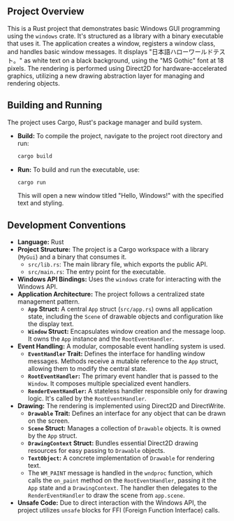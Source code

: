 ## Project Overview
This is a Rust project that demonstrates basic Windows GUI programming using the `windows` crate. It's structured as a library with a binary executable that uses it. The application creates a window, registers a window class, and handles basic window messages. It displays "日本語ハローワールドテスト。" as white text on a black background, using the "MS Gothic" font at 18 pixels. The rendering is performed using Direct2D for hardware-accelerated graphics, utilizing a new drawing abstraction layer for managing and rendering objects.

## Building and Running
The project uses Cargo, Rust's package manager and build system.

*   **Build:** To compile the project, navigate to the project root directory and run:
    ```bash
    cargo build
    ```
*   **Run:** To build and run the executable, use:
    ```bash
    cargo run
    ```
    This will open a new window titled "Hello, Windows!" with the specified text and styling.

## Development Conventions
*   **Language:** Rust
*   **Project Structure:** The project is a Cargo workspace with a library (`MyGui`) and a binary that consumes it.
    *   `src/lib.rs`: The main library file, which exports the public API.
    *   `src/main.rs`: The entry point for the executable.
*   **Windows API Bindings:** Uses the `windows` crate for interacting with the Windows API.
*   **Application Architecture:** The project follows a centralized state management pattern.
    *   **`App` Struct:** A central `App` struct (`src/app.rs`) owns all application state, including the `Scene` of drawable objects and configuration like the display text.
    *   **`Window` Struct:** Encapsulates window creation and the message loop. It owns the `App` instance and the `RootEventHandler`.
*   **Event Handling:** A modular, composable event handling system is used.
    *   **`EventHandler` Trait:** Defines the interface for handling window messages. Methods receive a mutable reference to the `App` struct, allowing them to modify the central state.
    *   **`RootEventHandler`:** The primary event handler that is passed to the `Window`. It composes multiple specialized event handlers.
    *   **`RenderEventHandler`:** A stateless handler responsible only for drawing logic. It's called by the `RootEventHandler`.
*   **Drawing:** The rendering is implemented using Direct2D and DirectWrite.
    *   **`Drawable` Trait:** Defines an interface for any object that can be drawn on the screen.
    *   **`Scene` Struct:** Manages a collection of `Drawable` objects. It is owned by the `App` struct.
    *   **`DrawingContext` Struct:** Bundles essential Direct2D drawing resources for easy passing to `Drawable` objects.
    *   **`TextObject`:** A concrete implementation of `Drawable` for rendering text.
    *   The `WM_PAINT` message is handled in the `wndproc` function, which calls the `on_paint` method on the `RootEventHandler`, passing it the `App` state and a `DrawingContext`. The handler then delegates to the `RenderEventHandler` to draw the scene from `app.scene`.
*   **Unsafe Code:** Due to direct interaction with the Windows API, the project utilizes `unsafe` blocks for FFI (Foreign Function Interface) calls.

